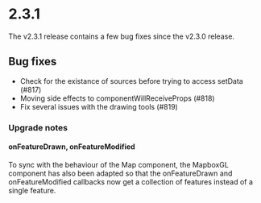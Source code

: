 # 2.3.1

The v2.3.1 release contains a few bug fixes since the v2.3.0 release.

## Bug fixes

 * Check for the existance of sources before trying to access setData (#817)
 * Moving side effects to componentWillReceiveProps (#818)
 * Fix several issues with the drawing tools (#819)

### Upgrade notes

#### onFeatureDrawn, onFeatureModified
To sync with the behaviour of the Map component, the MapboxGL component has also been adapted so that the onFeatureDrawn and onFeatureModified callbacks now get a collection of features instead of a single feature.
